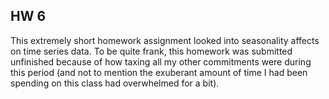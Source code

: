 ## HW 6

This extremely short homework assignment looked into seasonality affects on time series data. To be quite frank, this homework was submitted unfinished because of how taxing all my other commitments were during this period (and not to mention the exuberant amount of time I had been spending on this class had overwhelmed for a bit).
